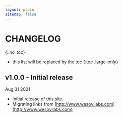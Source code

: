 ```yaml
---
layout: plain
sitemap: false
---
```


# CHANGELOG
{:.no_toc}

* this list will be replaced by the toc
{:toc .large-only}


## v1.0.0  - Initial release
Aug 31 2021
- Initial release of this site. 
- Migrating links from [http://www.wesovilabs.com](http://www.wesovilabs.com)


